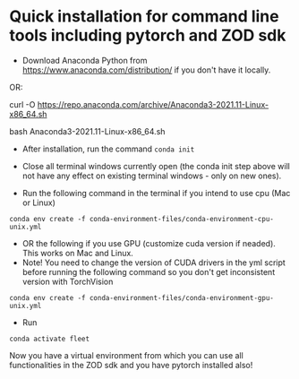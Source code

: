 # Quick installation for command line tools including pytorch and ZOD sdk

* Download Anaconda Python from https://www.anaconda.com/distribution/ if you don't have it locally.

OR:

curl -O https://repo.anaconda.com/archive/Anaconda3-2021.11-Linux-x86_64.sh

bash Anaconda3-2021.11-Linux-x86_64.sh 

* After installation, run the command `conda init`

* Close all terminal windows currently open (the conda init step above will not have any effect on existing terminal windows - only on new ones).

* Run the following command in the terminal if you intend to use cpu (Mac or Linux)

`conda env create -f conda-environment-files/conda-environment-cpu-unix.yml`

* OR the following if you use GPU (customize cuda version if neaded). This works on Mac and Linux.
* Note! You need to change the version of CUDA drivers in the yml script before running the following command so you don't get inconsistent version with TorchVision  

`conda env create -f conda-environment-files/conda-environment-gpu-unix.yml`

* Run

`conda activate fleet`

Now you have a virtual environment from which you can use all functionalities in the ZOD sdk and you have pytorch installed also!
